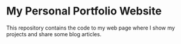 # My Personal Portfolio Website

This repository contains the code to my web page where I show my projects and share some blog articles.
